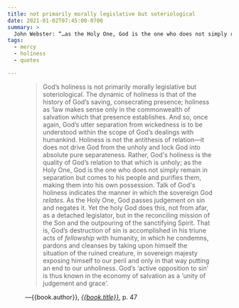 ```yaml
---
title: not primarily morally legislative but soteriological
date: 2021-01-02T07:45:00-0700
summary: >
  John Webster: “…as the Holy One, God is the one who does not simply remain in separation but comes to his people and purifies them, making them into his own possession.”
tags:
  - mercy
  - holiness
  - quotes

---
```


<figure class='quotation'>

> God’s holiness is not primarily morally legislative but soteriological. The dynamic of holiness is that of the history of God’s saving, consecrating presence; holiness as ‘law makes sense only in the commonwealth of salvation which that presence establishes. And so, once again, God’s utter separation from wickedness is to be understood within the scope of God’s dealings with humankind. Holiness is not the antithesis of relation—it does not drive God from the unholy and lock God into absolute pure separateness. Rather, God's holiness is the quality of God’s relation to that which is unholy; as the Holy One, God is the one who does not simply remain in separation but comes to his people and purifies them, making them into his own possession. Talk of God's holiness indicates the manner in which the sovereign God *relates*. As the Holy One, God passes judgement on sin and negates it. Yet the holy God does this, not from afar, as a detached legislator, but in the reconciling mission of the Son and the outpouring of the sanctifying Spirit. That is, God’s destruction of sin is accomplished in his triune acts of *fellowship* with humanity, in which he condemns, pardons and cleanses by taking upon himself the situation of the ruined creature, in sovereign majesty exposing himself to our peril and only in that way putting an end to our unholiness. God’s ‘active opposition to sin’ is thus known in the economy of salvation as a ‘unity of judgement and grace’.

<figcaption>—{{book.author}}, <a href="{{book.link}}"><cite>{{book.title}}</cite></a>, p. 47</figcaption>

</figure>